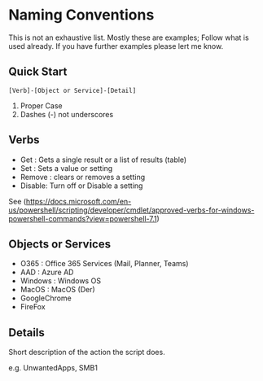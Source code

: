 # Naming Conventions

This is not an exhaustive list. Mostly these are examples; Follow what is used already. If you have further examples please lert me know.

## Quick Start

```
[Verb]-[Object or Service]-[Detail]
```

1. Proper Case
2. Dashes (-) not underscores

## Verbs

* Get : Gets a single result or a list of results (table)
* Set : Sets a value or setting
* Remove : clears or removes a setting
* Disable: Turn off or Disable a setting

See (https://docs.microsoft.com/en-us/powershell/scripting/developer/cmdlet/approved-verbs-for-windows-powershell-commands?view=powershell-7.1)

## Objects or Services

* O365 : Office 365 Services (Mail, Planner, Teams) 
* AAD :  Azure AD
* Windows : Windows OS
* MacOS : MacOS (Der)
* GoogleChrome
* FireFox

## Details

Short description of the action the script does.

e.g. UnwantedApps, SMB1

